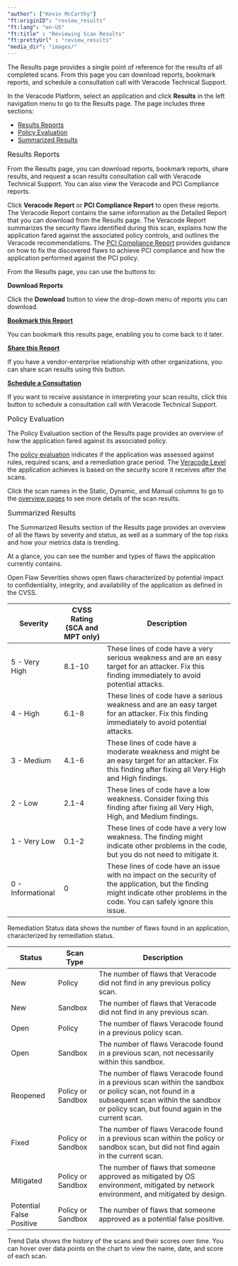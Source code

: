 ```yaml
---
"author": ["Kevin McCarthy"]
"ft:originID": "review_results"
"ft:lang": "en-US"
"ft:title" : "Reviewing Scan Results"
"ft:prettyUrl" : "review_results"
"media_dir": "images/"
---
```

The Results page provides a single point of reference for the results of all completed scans. From this page you can download reports, bookmark reports, and schedule a consultation call with Veracode Technical Support.

In the Veracode Platform, select an application and click **Results** in the left navigation menu to go to the Results page. The page includes three sections:

-   [Results Reports](#results)
-   [Policy Evaluation](#evaluation)
-   [Summarized Results](#summarized)

<a name ="results"></a>
<p><span style="font-size: medium;">Results Reports</span></p>

From the Results page, you can download reports, bookmark reports, share results, and request a scan results consultation call with Veracode Technical Support. You can also view the Veracode and PCI Compliance reports.

Click **Veracode Report** or **PCI Compliance Report** to open these reports. The Veracode Report contains the same information as the Detailed Report that you can download from the Results page. The Veracode Report summarizes the security flaws identified during this scan, explains how the application fared against the associated policy controls, and outlines the Veracode recommendations. The [PCI Compliance Report](https://docs.veracode.com/r/review_pci) provides guidance on how to fix the discovered flaws to achieve PCI compliance and how the application performed against the PCI policy.

From the Results page, you can use the buttons to:

**Download Reports**

Click the **Download** button to view the drop-down menu of reports you can download.

[**Bookmark this Report**](https://docs.veracode.com/r/using_bmarks)

You can bookmark this results page, enabling you to come back to it later.

[**Share this Report**](https://docs.veracode.com/r/c_shared_VAST)

If you have a vendor-enterprise relationship with other organizations, you can share scan results using this button.

[**Schedule a Consultation**](https://docs.veracode.com/r/t_schedule_consultation)

If you want to receive assistance in interpreting your scan results, click this button to schedule a consultation call with Veracode Technical Support.

<a name ="evaluation"></a>
<p><span style="font-size: medium;">Policy Evaluation</span></p>

The Policy Evaluation section of the Results page provides an overview of how the application fared against its associated policy.

The [policy evaluation](https://docs.veracode.com/r/policy_understand) indicates if the application was assessed against rules, required scans, and a remediation grace period. The [Veracode Level](https://docs.veracode.com/r/policy_veracodelevel) the application achieves is based on the security score it receives after the scans.

Click the scan names in the Static, Dynamic, and Manual columns to go to the [overview pages](https://docs.veracode.com/r/c_nav_app_menu) to see more details of the scan results.

<a name ="summarized"></a>
<p><span style="font-size: medium;">Summarized Results</span></p>

The Summarized Results section of the Results page provides an overview of all the flaws by severity and status, as well as a summary of the top risks and how your metrics data is trending.

At a glance, you can see the number and types of flaws the application currently contains.

Open Flaw Severities shows open flaws characterized by potential impact to confidentiality, integrity, and availability of the application as defined in the CVSS.


| Severity           | CVSS Rating \(SCA and MPT only\) | Description                                                                                                                                                                        |
|--------------------|----------------------------------|------------------------------------------------------------------------------------------------------------------------------------------------------------------------------------|
| 5 - Very High      | 8.1-10                           | These lines of code have a very serious weakness and are an easy target for an attacker. Fix this finding immediately to avoid potential attacks.                                  |
| 4 - High           | 6.1-8                            | These lines of code have a serious weakness and are an easy target for an attacker. Fix this finding immediately to avoid potential attacks.                                       |
| 3 - Medium         | 4.1-6                            | These lines of code have a moderate weakness and might be an easy target for an attacker. Fix this finding after fixing all Very High and High findings.                           |
| 2 - Low            | 2.1-4                            | These lines of code have a low weakness. Consider fixing this finding after fixing all Very High, High, and Medium findings.                                                       |
| 1 - Very Low       | 0.1-2                            | These lines of code have a very low weakness. The finding might indicate other problems in the code, but you do not need to mitigate it.                                           |
| 0 - Informational  | 0                                | These lines of code have an issue with no impact on the security of the application, but the finding might indicate other problems in the code. You can safely ignore this issue.  |

Remediation Status data shows the number of flaws found in an application, characterized by remediation status.


| Status                   | Scan Type           |Description|
|--------------------------|---------------------|-----------|
| New                      | Policy              |The number of flaws that Veracode did not find in any previous policy scan.|
| New                      | Sandbox             |The number of flaws that Veracode did not find in any previous scan.|
| Open                     | Policy              |The number of flaws Veracode found in a previous policy scan.|
| Open                     | Sandbox             |The number of flaws Veracode found in a previous scan, not necessarily within this sandbox.|
| Reopened                 | Policy or Sandbox   |The number of flaws Veracode found in a previous scan within the sandbox or policy scan, not found in a subsequent scan within the sandbox or policy scan, but found again in the current scan.|
| Fixed                    | Policy or Sandbox   |The number of flaws Veracode found in a previous scan within the policy or sandbox scan, but did not find again in the current scan.|
| Mitigated                | Policy or Sandbox   |The number of flaws that someone approved as mitigated by OS environment, mitigated by network environment, and mitigated by design.|
| Potential False Positive | Policy or Sandbox   |The number of flaws that someone approved as a potential false positive.|

Trend Data shows the history of the scans and their scores over time. You can hover over data points on the chart to view the name, date, and score of each scan.

